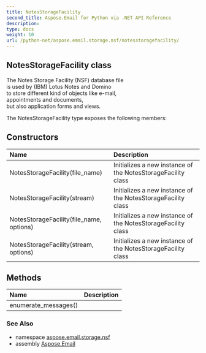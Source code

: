 ```yaml
---
title: NotesStorageFacility
second_title: Aspose.Email for Python via .NET API Reference
description: 
type: docs
weight: 10
url: /python-net/aspose.email.storage.nsf/notesstoragefacility/
---
```


## NotesStorageFacility class

The Notes Storage Facility (NSF) database file <br/>            is used by (IBM) Lotus Notes and Domino <br/>            to store different kind of objects like e-mail, <br/>            appointments and documents, <br/>            but also application forms and views.

The NotesStorageFacility type exposes the following members:
## Constructors
| Name | Description |
| :- | :- |
|NotesStorageFacility(file_name)|Initializes a new instance of the NotesStorageFacility class|
|NotesStorageFacility(stream)|Initializes a new instance of the NotesStorageFacility class|
|NotesStorageFacility(file_name, options)|Initializes a new instance of the NotesStorageFacility class|
|NotesStorageFacility(stream, options)|Initializes a new instance of the NotesStorageFacility class|
## Methods
| Name | Description |
| :- | :- |
|enumerate_messages()|  |

### See Also

* namespace [aspose.email.storage.nsf](/email/python-net/aspose.email.storage.nsf/)
* assembly [Aspose.Email](/email/python-net/)

